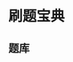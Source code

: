 # 刷题宝典

<script setup lang="ts">
import { QUESTIONS_DATA } from './data.js'
</script>

## 题库

<NavMenu :list='QUESTIONS_DATA' />
